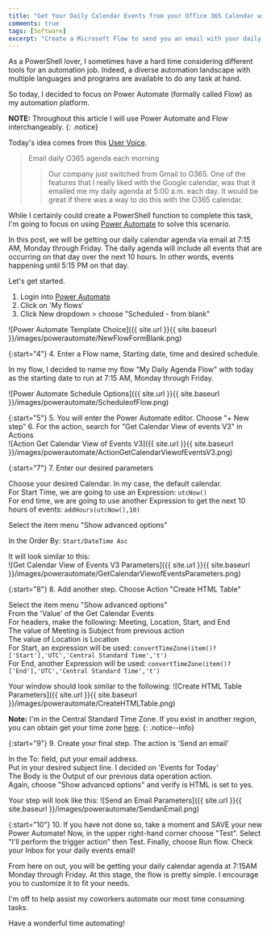 ```yaml
---
title: "Get Your Daily Calendar Events from your Office 365 Calendar with Power Automate"
comments: true
tags: [Software]
excerpt: "Create a Microsoft Flow to send you an email with your daily calendar agenda."  
---
```

As a PowerShell lover, I sometimes have a hard time considering different
tools for an automation job. Indeed, a diverse automation
landscape with multiple languages and programs are available to do any task at hand.

So today, I decided to focus on Power Automate (formally called Flow) as my automation platform.

**NOTE:** Throughout this article I will use Power Automate and Flow interchangeably.
{: .notice}

Today's idea comes from this [User Voice](https://office365.uservoice.com/forums/273493-office-365-admin/suggestions/13377009-email-daily-o365-agenda-each-morning).

> Email daily O365 agenda each morning
>> Our company just switched from Gmail to O365. One of the features that I really liked with the Google calendar, was that it emailed me my daily agenda at 5:00 a.m. each day. It would be great if there was a way to do this with the O365 calendar.

While I certainly could create a PowerShell function to complete
this task, I'm going to focus on using [Power Automate](https://docs.microsoft.com/en-us/power-automate/) to
solve this scenario.  

In this post, we will be getting our daily calendar agenda via email at 7:15 AM, Monday
through Friday. The daily agenda will include all events that are occurring on that day
over the next 10 hours. In other words, events happening until 5:15 PM on that day.

Let's get started.

1. Login into [Power Automate](https://us.flow.microsoft.com/)
2. Click on 'My flows'
3. Click New dropdown > choose "Scheduled - from blank"  

![Power Automate Template Choice]({{ site.url }}{{ site.baseurl }}/images/powerautomate/NewFlowFormBlank.png)  

{:start="4"}
4. Enter a Flow name, Starting date, time and desired schedule.

In my flow, I decided to name my flow "My Daily Agenda Flow" with today as the starting date to run at 7:15 AM, Monday through Friday.

![Power Automate Schedule Options]({{ site.url }}{{ site.baseurl }}/images/powerautomate/ScheduleofFlow.png)  

{:start="5"}
5. You will enter the Power Automate editor. Choose "+ New step"
6. For the action, search for "Get Calendar View of events V3" in Actions  
![Action Get Calendar View of Events V3]({{ site.url }}{{ site.baseurl }}/images/powerautomate/ActionGetCalendarViewofEventsV3.png)  

{:start="7"}
7. Enter our desired parameters  

Choose your desired Calendar. In my case, the default calendar.  
For Start Time, we are going to use an Expression: `utcNow()`  
For end time, we are going to use another Expression to get the next 10 hours of events: `addHours(utcNow(),10)`

Select the item menu "Show advanced options"

In the Order By: `Start/DateTime Asc`

It will look similar to this:  
![Get Calendar View of Events V3 Parameters]({{ site.url }}{{ site.baseurl }}/images/powerautomate/GetCalendarViewofEventsParameters.png)  

{:start="8"}
8. Add another step. Choose Action "Create HTML Table"  

Select the item menu "Show advanced options"  
From the 'Value' of the Get Calendar Events  
For headers, make the following: Meeting, Location, Start, and End  
The value of Meeting is Subject from previous action  
The value of Location is Location  
For Start, an expression will be used: `convertTimeZone(item()?['Start'],'UTC','Central Standard Time','t')`  
For End, another Expression will be used: `convertTimeZone(item()?['End'],'UTC','Central Standard Time','t')`  

Your window should look similar to the following:
![Create HTML Table Parameters]({{ site.url }}{{ site.baseurl }}/images/powerautomate/CreateHTMLTable.png)  

**Note:** I'm in the Central Standard Time Zone. If you exist in another
region, you can obtain get your time zone [here](https://docs.microsoft.com/en-us/previous-versions/windows/embedded/ms912391(v=winembedded.11)).
{: .notice--info}

{:start="9"}
9. Create your final step. The action is 'Send an email'

In the To: field, put your email address.  
Put in your desired subject line. I decided on 'Events for Today'  
The Body is the Output of our previous data operation action.  
Again, choose "Show advanced options" and verify is HTML is set to yes.

Your step will look like this:
![Send an Email Parameters]({{ site.url }}{{ site.baseurl }}/images/powerautomate/SendanEmail.png)  

{:start="10"}
10. If you have not done so, take a moment and SAVE your new Power Automate! Now,
in the upper right-hand corner choose "Test". Select "I'll perform the trigger action" then Test.
Finally, choose Run flow. Check your Inbox for your daily events email!  

From here on out, you will be getting your daily calendar agenda at 7:15AM Monday through Friday.
At this stage, the flow is pretty simple. I encourage you to customize it to fit
your needs.  

I'm off to help assist my coworkers automate our most time consuming tasks.

Have a wonderful time automating!  
